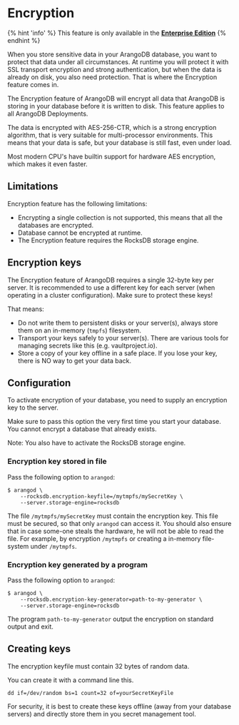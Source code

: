 # Encryption 

{% hint 'info' %}
This feature is only available in the
[**Enterprise Edition**](https://www.arangodb.com/why-arangodb/arangodb-enterprise/)
{% endhint %}

When you store sensitive data in your ArangoDB database, you want 
to protect that data under all circumstances. 
At runtime you will protect it with SSL transport encryption and strong authentication, 
but when the data is already on disk, you also need protection. 
That is where the Encryption feature comes in. 

The Encryption feature of ArangoDB will encrypt all data that ArangoDB 
is storing in your database before it is written to disk. This feature applies to all ArangoDB Deployments.

The data is encrypted with AES-256-CTR, which is a strong encryption
algorithm, that is very suitable for multi-processor environments. This means that 
your data is safe, but your database is still fast, even under load.

Most modern CPU's have builtin support for hardware AES encryption, which makes it even faster.

## Limitations

Encryption feature has the following limitations:
- Encrypting a single collection is not supported, this means that all the databases are encrypted.
- Database cannot be encrypted at runtime.
- The Encryption feature requires the RocksDB storage engine.

## Encryption keys 

The Encryption feature of ArangoDB requires a single 32-byte key per server.
It is recommended to use a different key for each server (when operating in a cluster configuration).
Make sure to protect these keys! 

That means:
- Do not write them to persistent disks or your server(s), always store them on an in-memory (`tmpfs`) filesystem.
- Transport your keys safely to your server(s). There are various tools for managing secrets like this (e.g. vaultproject.io).
- Store a copy of your key offline in a safe place. If you lose your key, there is NO way to get your data back.

## Configuration

To activate encryption of your database, you need to supply an
encryption key to the server.

Make sure to pass this option the very first time you start your
database.  You cannot encrypt a database that already exists.

Note: You also have to activate the RocksDB storage engine.

### Encryption key stored in file

Pass the following option to `arangod`:

```
$ arangod \
    --rocksdb.encryption-keyfile=/mytmpfs/mySecretKey \
    --server.storage-engine=rocksdb
```

The file `/mytmpfs/mySecretKey` must contain the encryption key. This
file must be secured, so that only `arangod` can access it. You should
also ensure that in case some-one steals the hardware, he will not be
able to read the file. For example, by encryption `/mytmpfs` or
creating a in-memory file-system under `/mytmpfs`.

### Encryption key generated by a program

Pass the following option to `arangod`:

```
$ arangod \
    --rocksdb.encryption-key-generator=path-to-my-generator \
    --server.storage-engine=rocksdb
```

The program `path-to-my-generator` output the encryption on standard
output and exit.


## Creating keys 

The encryption keyfile must contain 32 bytes of random data.

You can create it with a command line this.

```
dd if=/dev/random bs=1 count=32 of=yourSecretKeyFile
```

For security, it is best to create these keys offline (away from your database servers) and
directly store them in you secret management tool.
